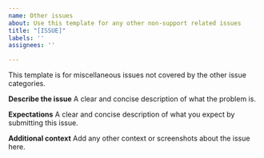 ```yaml
---
name: Other issues
about: Use this template for any other non-support related issues
title: "[ISSUE]"
labels: ''
assignees: ''

---
```


This template is for miscellaneous issues not covered by the other issue categories.

**Describe the issue**
A clear and concise description of what the problem is.

**Expectations**
A clear and concise description of what you expect by submitting this issue.

**Additional context**
Add any other context or screenshots about the issue here.
